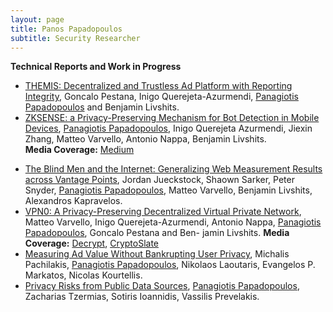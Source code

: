 ```yaml
---
layout: page
title: Panos Papadopoulos
subtitle: Security Researcher
---
```


**Technical Reports and Work in Progress**

- [THEMIS: Decentralized and Trustless Ad Platform with Reporting Integrity](https://arxiv.org/abs/2007.05556), Goncalo Pestana, Inigo Querejeta-Azurmendi, <u>Panagiotis Papadopoulos</u> and Benjamin Livshits.
- [ZKSENSE: a Privacy-Preserving Mechanism for Bot Detection in Mobile Devices](https://arxiv.org/abs/1911.07649), <u>Panagiotis Papadopoulos</u>, Inigo Querejeta Azurmendi, Jiexin Zhang, Matteo Varvello, Antonio Nappa, Benjamin Livshits.<br>
<b>Media Coverage:</b> [Medium](https://medium.com/ai%C2%B3-theory-practice-business/human-or-bot-a-privacy-preserving-mechanism-for-bot-detection-in-mobile-devices-9b225a91769f)
<!---
- [WRIT: Web Requests Integrity and Attestation], Giorgos Vasiliadis, Apostolis Karampelas, Alexander Shevtsov, Sotiris Ioannidis, <u>Panagiotis Papadopoulos</u>, Alexandros Kapravelos.
- [ScrambleSuit: A Tool for Evading Malware Analysis Sandboxes using PoW-based Timing Side Channels], Antonio Nappa, <u>Panagiotis Papadopoulos</u>, Matteo Varvello, Daniel Aceituno, Juan Tapiador, Andrea Lanzi.
- [The Rise and Fall of Fake News sites: A Traffic Analysis], Emmanouil Xalkiadakis, Alexandros Kornilakis, <u>Panagiotis Papadopoulos</u>, Evangelos P. Markatos, Nicolas Kourtellis.
--->
- [The Blind Men and the Internet: Generalizing Web Measurement Results across Vantage Points](https://arxiv.org/abs/1905.08767), Jordan Jueckstock, Shaown Sarker, Peter Snyder, <u>Panagiotis Papadopoulos</u>, Matteo Varvello, Benjamin Livshits, Alexandros Kapravelos.
- [VPN0: A Privacy-Preserving Decentralized Virtual Private Network](https://arxiv.org/abs/1910.00159), Matteo Varvello, Inigo Querejeta-Azurmendi, Antonio Nappa, <u>Panagiotis Papadopoulos</u>, Goncalo Pestana and Ben- jamin Livshits.
<b>Media Coverage:</b> [Decrypt](https://decrypt.co/9937/brave-proposes-decentralized-crypto-enhanced-vpn), [CryptoSlate](https://cryptoslate.com/brave-rd-team-debuts-privacy-preserving-distributed-vpn/amp/)
- [Measuring Ad Value Without Bankrupting User Privacy](https://arxiv.org/abs/1907.10331), Michalis Pachilakis, <u>Panagiotis Papadopoulos</u>, Nikolaos Laoutaris, Evangelos P. Markatos, Nicolas Kourtellis.
- [Privacy Risks from Public Data Sources](https://arxiv.org/abs/1711.09260), <u>Panagiotis Papadopoulos</u>, Zacharias Tzermias, Sotiris Ioannidis, Vassilis Prevelakis.
